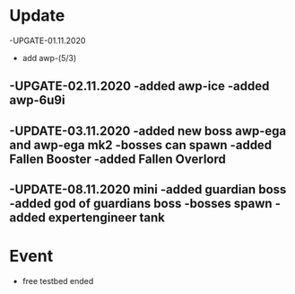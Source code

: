 # Update

-UPGATE-01.11.2020


- add awp-(5/3)


-UPGATE-02.11.2020
-added awp-ice
-added awp-6u9i
--------------------------------------
-UPDATE-03.11.2020
-added new boss awp-ega and awp-ega mk2
-bosses can spawn
-added Fallen Booster
-added Fallen Overlord
--------------------------------------
-UPDATE-08.11.2020 mini
-added guardian boss
-added god of guardians boss
-bosses spawn
-added expertengineer tank
---------------------------------------
# Event
- free testbed ended
